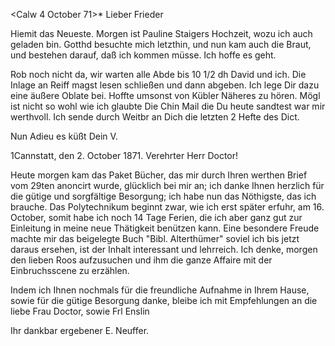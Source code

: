  <Calw 4 October 71>*
Lieber Frieder

Hiemit das Neueste. Morgen ist Pauline Staigers Hochzeit, wozu ich auch geladen bin. Gotthd besuchte mich letzthin, und nun kam auch die Braut, und bestehen darauf, daß ich kommen müsse. Ich hoffe es geht.

Rob noch nicht da, wir warten alle Abde bis 10 1/2 dh David und ich. 
Die Inlage an Reiff magst lesen schließen und dann abgeben. Ich lege Dir dazu eine äußere Oblate bei. Hoffte umsonst von Kübler Näheres zu hören. 
Mögl ist nicht so wohl wie ich glaubte Die Chin Mail die Du heute sandtest war mir werthvoll. Ich sende durch Weitbr an Dich die letzten 2 Hefte des Dict.

 Nun Adieu es küßt
 Dein V.


 1Cannstatt, den 2. October 1871.
Verehrter Herr Doctor!

Heute morgen kam das Paket Bücher, das mir durch Ihren werthen Brief vom 29ten anoncirt wurde, glücklich bei mir an; ich danke Ihnen herzlich für die gütige und sorgfältige Besorgung; ich habe nun das Nöthigste, das ich brauche. Das Polytechnikum beginnt zwar, wie ich erst später erfuhr, am 16. October, somit habe ich noch 14 Tage Ferien, die ich aber ganz gut zur Einleitung in meine neue Thätigkeit benützen kann. Eine besondere Freude machte mir das beigelegte Buch "Bibl. Alterthümer" soviel ich bis jetzt daraus ersehen, ist der Inhalt interessant und lehrreich. Ich denke, morgen den lieben Roos aufzusuchen und ihm die ganze Affaire mit der Einbruchsscene zu erzählen.

Indem ich Ihnen nochmals für die freundliche Aufnahme in Ihrem Hause, sowie für die gütige Besorgung danke, bleibe ich mit Empfehlungen an die liebe Frau Doctor, sowie Frl Enslin

 Ihr dankbar ergebener
 E. Neuffer.
